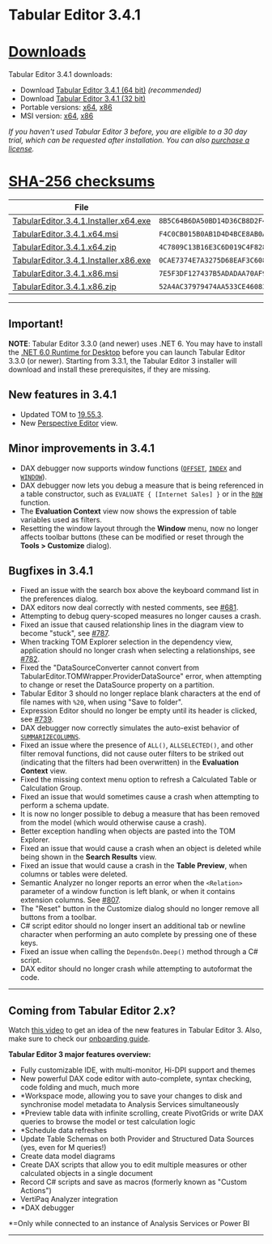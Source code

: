 # Tabular Editor 3.4.1

# [**Downloads**](#tab/downloads)

Tabular Editor 3.4.1 downloads:

- Download [Tabular Editor 3.4.1 (64 bit)](https://cdn.tabulareditor.com/files/TabularEditor.3.4.1.Installer.x64.exe) *(recommended)*
- Download [Tabular Editor 3.4.1 (32 bit)](https://cdn.tabulareditor.com/files/TabularEditor.3.4.1.Installer.x86.exe)
- Portable versions: [x64](https://cdn.tabulareditor.com/files/TabularEditor.3.4.1.x64.zip), [x86](https://cdn.tabulareditor.com/files/TabularEditor.3.4.1.x86.zip)
- MSI version: [x64](https://cdn.tabulareditor.com/files/TabularEditor.3.4.1.x64.msi), [x86](https://cdn.tabulareditor.com/files/TabularEditor.3.4.1.x86.msi)

*If you haven't used Tabular Editor 3 before, you are eligible to a 30 day trial, which can be requested after installation. You can also [purchase a license](https://tabulareditor.com/licensing).*

# [**SHA-256 checksums**](#tab/checksums)

| File | SHA-256 |
| -- | -- |
| [TabularEditor.3.4.1.Installer.x64.exe](https://cdn.tabulareditor.com/files/TabularEditor.3.4.1.Installer.x64.exe) | `8B5C64B6DA50BD14D36CB8D2F4140377B6F0A25E281CF51ADB19D5CEC3A433EE` |
| [TabularEditor.3.4.1.x64.msi](https://cdn.tabulareditor.com/files/TabularEditor.3.4.1.x64.msi) | `F4C0CB015B0AB1D4D4BCE8AB0A79F535C47A0573C172FCC399F0D2E9EDC84517` |
| [TabularEditor.3.4.1.x64.zip](https://cdn.tabulareditor.com/files/TabularEditor.3.4.1.x64.zip) | `4C7809C13B16E3C6D019C4F82834ED7AF440884A810D5476E897B681C3F050F6` |
| [TabularEditor.3.4.1.Installer.x86.exe](https://cdn.tabulareditor.com/files/TabularEditor.3.4.1.Installer.x86.exe) | `0CAE7374E7A3275D68EAF3C608D776CA7D432E8E9306012F86C090FC4AD5D4D8` |
| [TabularEditor.3.4.1.x86.msi](https://cdn.tabulareditor.com/files/TabularEditor.3.4.1.x86.msi) | `7E5F3DF127437B5ADADAA70AF99BB677288A077D15809E3B0877B64E69B224BE` |
| [TabularEditor.3.4.1.x86.zip](https://cdn.tabulareditor.com/files/TabularEditor.3.4.1.x86.zip) | `52A4AC37979474AA533CE460839DA505D4344674536A7B584252463CE4D70D5E` |

***

## Important!

**NOTE**: Tabular Editor 3.3.0 (and newer) uses .NET 6. You may have to install the [.NET 6.0 Runtime for Desktop](https://dotnet.microsoft.com/en-us/download/dotnet/6.0/runtime) before you can launch Tabular Editor 3.3.0 (or newer). Starting from 3.3.1, the Tabular Editor 3 installer will download and install these prerequisites, if they are missing.

## New features in 3.4.1

- Updated TOM to [19.55.3](https://www.nuget.org/packages/Microsoft.AnalysisServices.NetCore.retail.amd64).
- New [Perspective Editor](xref:perspective-editor) view.

## Minor improvements in 3.4.1

- DAX debugger now supports window functions ([`OFFSET`](https://dax.guide/offset), [`INDEX`](https://dax.guide/index) and [`WINDOW`](https://dax.guide/window)).
- DAX debugger now lets you debug a measure that is being referenced in a table constructor, such as `EVALUATE { [Internet Sales] }` or in the [`ROW`](https://dax.guide/row) function.
- The **Evaluation Context** view now shows the expression of table variables used as filters.
- Resetting the window layout through the **Window** menu, now no longer affects toolbar buttons (these can be modified or reset through the **Tools > Customize** dialog).

## Bugfixes in 3.4.1

- Fixed an issue with the search box above the keyboard command list in the preferences dialog.
- DAX editors now deal correctly with nested comments, see [#681](https://github.com/TabularEditor/TabularEditor3/issues/681).
- Attempting to debug query-scoped measures no longer causes a crash.
- Fixed an issue that caused relationship lines in the diagram view to become "stuck", see [#787](https://github.com/TabularEditor/TabularEditor3/issues/787).
- When tracking TOM Explorer selection in the dependency view, application should no longer crash when selecting a relationships, see [#782](https://github.com/TabularEditor/TabularEditor3/issues/782).
- Fixed the "DataSourceConverter cannot convert from TabularEditor.TOMWrapper.ProviderDataSource" error, when attempting to change or reset the DataSource property on a partition.
- Tabular Editor 3 should no longer replace blank characters at the end of file names with `%20`, when using "Save to folder".
- Expression Editor should no longer be empty until its header is clicked, see [#739](https://github.com/TabularEditor/TabularEditor3/issues/739).
- DAX debugger now correctly simulates the auto-exist behavior of [`SUMMARIZECOLUMNS`](https://dax.guide/summarizecolumns).
- Fixed an issue where the presence of `ALL()`, `ALLSELECTED()`, and other filter removal functions, did not cause outer filters to be striked out (indicating that the filters had been overwritten) in the **Evaluation Context** view.
- Fixed the missing context menu option to refresh a Calculated Table or Calculation Group.
- Fixed an issue that would sometimes cause a crash when attempting to perform a schema update.
- It is now no longer possible to debug a measure that has been removed from the model (which would otherwise cause a crash).
- Better exception handling when objects are pasted into the TOM Explorer.
- Fixed an issue that would cause a crash when an object is deleted while being shown in the **Search Results** view.
- Fixed an issue that would cause a crash in the **Table Preview**, when columns or tables were deleted.
- Semantic Analyzer no longer reports an error when the `<Relation>` parameter of a window function is left blank, or when it contains extension columns. See [#807](https://github.com/TabularEditor/TabularEditor3/issues/807).
- The "Reset" button in the Customize dialog should no longer remove all buttons from a toolbar.
- C# script editor should no longer insert an additional tab or newline character when performing an auto complete by pressing one of these keys.
- Fixed an issue when calling the `DependsOn.Deep()` method through a C# script.
- DAX editor should no longer crash while attempting to autoformat the code.

---
## Coming from Tabular Editor 2.x?

Watch [this video](https://www.youtube.com/watch?v=pt3DdcjfImY) to get an idea of the new features in Tabular Editor 3. Also, make sure to check our [onboarding guide](https://docs.tabulareditor.com/onboarding/index.html).

**Tabular Editor 3 major features overview:**
- Fully customizable IDE, with multi-monitor, Hi-DPI support and themes
- New powerful DAX code editor with auto-complete, syntax checking, code folding and much, much more
- *Workspace mode, allowing you to save your changes to disk and synchronise model metadata to Analysis Services simultaneously
- *Preview table data with infinite scrolling, create PivotGrids or write DAX queries to browse the model or test calculation logic
- *Schedule data refreshes
- Update Table Schemas on both Provider and Structured Data Sources (yes, even for M queries!)
- Create data model diagrams
- Create DAX scripts that allow you to edit multiple measures or other calculated objects in a single document
- Record C# scripts and save as macros (formerly known as "Custom Actions")
- VertiPaq Analyzer integration
- *DAX debugger

*=Only while connected to an instance of Analysis Services or Power BI

---
